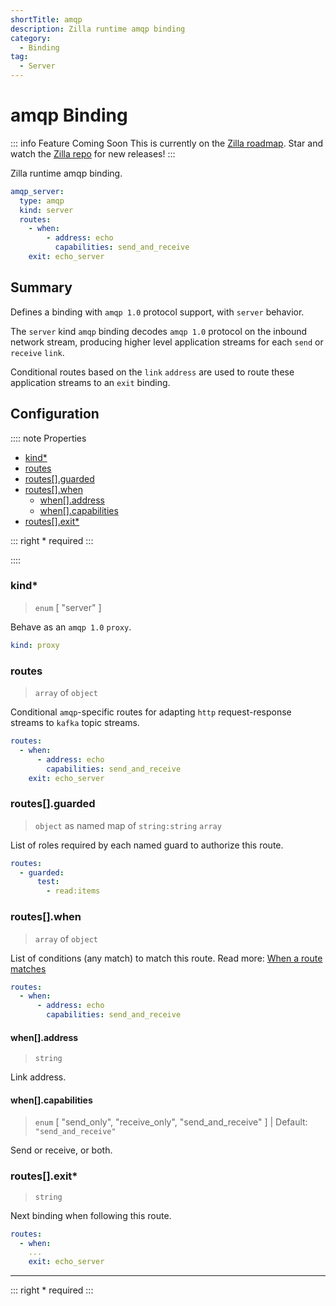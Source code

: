 ```yaml
---
shortTitle: amqp
description: Zilla runtime amqp binding
category:
  - Binding
tag:
  - Server
---
```


# amqp Binding

::: info Feature Coming Soon <HopeIcon icon="fas fa-circle-right"/>
This is currently on the [Zilla roadmap](https://github.com/orgs/aklivity/projects/4). Star and watch the [Zilla repo](https://github.com/aklivity/zilla/releases) for new releases!
:::

Zilla runtime amqp binding.

```yaml {2}
amqp_server:
  type: amqp
  kind: server
  routes:
    - when:
        - address: echo
          capabilities: send_and_receive
    exit: echo_server
```

## Summary

Defines a binding with `amqp 1.0` protocol support, with `server` behavior.

The `server` kind `amqp` binding decodes `amqp 1.0` protocol on the inbound network stream, producing higher level application streams for each `send` or `receive` `link`.

Conditional routes based on the `link` `address` are used to route these application streams to an `exit` binding.

## Configuration

:::: note Properties

- [kind\*](#kind)
- [routes](#routes)
- [routes\[\].guarded](#routes-guarded)
- [routes\[\].when](#routes-when)
  - [when\[\].address](#when-address)
  - [when\[\].capabilities](#when-capabilities)
- [routes\[\].exit\*](#routes-exit)

::: right
\* required
:::

::::

### kind\*

> `enum` [ "server" ]

Behave as an `amqp 1.0` `proxy`.

```yaml
kind: proxy
```

### routes

> `array` of `object`

Conditional `amqp`-specific routes for adapting `http` request-response streams to `kafka` topic streams.

```yaml
routes:
  - when:
      - address: echo
        capabilities: send_and_receive
    exit: echo_server
```

### routes[].guarded

> `object` as named map of `string:string` `array`

List of roles required by each named guard to authorize this route.

```yaml
routes:
  - guarded:
      test:
        - read:items
```

### routes[].when

> `array` of `object`

List of conditions (any match) to match this route.
Read more: [When a route matches](../../../concepts/config-intro.md#when-a-route-matches)

```yaml
routes:
  - when:
      - address: echo
        capabilities: send_and_receive
```

#### when[].address

> `string`

Link address.

#### when[].capabilities

> `enum` [ "send_only", "receive_only", "send_and_receive" ] | Default: `"send_and_receive"`

Send or receive, or both.

### routes[].exit\*

> `string`

Next binding when following this route.

```yaml
routes:
  - when:
    ...
    exit: echo_server
```

---

::: right
\* required
:::
